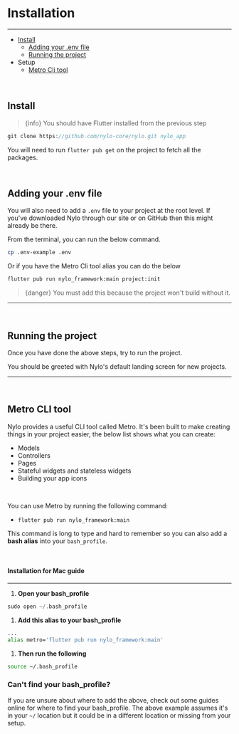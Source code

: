 # Installation

---

<a name="section-1"></a>
- [Install](#install "Install")
  - [Adding your .env file](#adding-your-env-file "Adding your env file")
  - [Running the project](#running-the-project "Running the project")
- Setup
  - [Metro Cli tool](#setup-metro-alias "Setup Metro Cli tool alias")

<a name="install"></a>
<br>
## Install

> {info} You should have Flutter installed from the previous step

``` dart
git clone https://github.com/nylo-core/nylo.git nylo_app
```

You will need to run `flutter pub get` on the project to fetch all the packages.

<a name="adding-your-env-file"></a>
<br>

## Adding your .env file

You will also need to add a `.env` file to your project at the root level. If you've downloaded Nylo through our site or on GitHub then this might already be there.

From the terminal, you can run the below command.

``` bash
cp .env-example .env
```

Or if you have the Metro Cli tool alias you can do the below
``` bash
flutter pub run nylo_framework:main project:init
```

> {danger} You must add this because the project won't build without it.

---

<a name="running-the-project"></a>
<br>

## Running the project

Once you have done the above steps, try to run the project. 

You should be greeted with Nylo's default landing screen for new projects.

---

<a name="setup-metro-alias"></a>
<br>

## Metro CLI tool

Nylo provides a useful CLI tool called Metro. It's been built to make creating things in your project easier, the below list shows what you can create:
- Models
- Controllers
- Pages
- Stateful widgets and stateless widgets
- Building your app icons

<br>

You can use Metro by running the following command:

  - `flutter pub run nylo_framework:main`

This command is long to type and hard to remember so you can also add a **bash alias** into your `bash_profile`.

<br>

#### Installation for Mac guide

---

1. **Open your bash\_profile**
``` dart
sudo open ~/.bash_profile
```

1. **Add this alias to your bash\_profile**
``` bash
...
alias metro='flutter pub run nylo_framework:main'
```

1. **Then run the following**
``` bash
source ~/.bash_profile
```

### Can't find your bash\_profile?

If you are unsure about where to add the above, check out some guides online for where to find your bash\_profile. 
The above example assumes it's in your `~/` location but it could be in a different location or missing from your setup.


